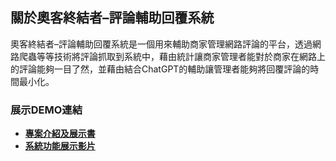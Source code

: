 ## 關於奧客終結者–評論輔助回覆系統

奧客終結者–評論輔助回覆系統是一個用來輔助商家管理網路評論的平台，透過網路爬蟲等等技術將評論抓取到系統中，藉由統計讓商家管理者能對於商家在網路上的評論能夠一目了然，並藉由結合ChatGPT的輔助讓管理者能夠將回覆評論的時間最小化。

### 展示DEMO連結

- **[專案介紹及展示書](https://drive.google.com/file/d/1rdMrIsHfYkTslEikCchVDGVnb89di-M7/view?usp=sharing)**
- **[系統功能展示影片](https://drive.google.com/file/d/1vS54j4HZDvHOeFuRiyevnXDLqg-qpkFf/view?usp=sharing)**